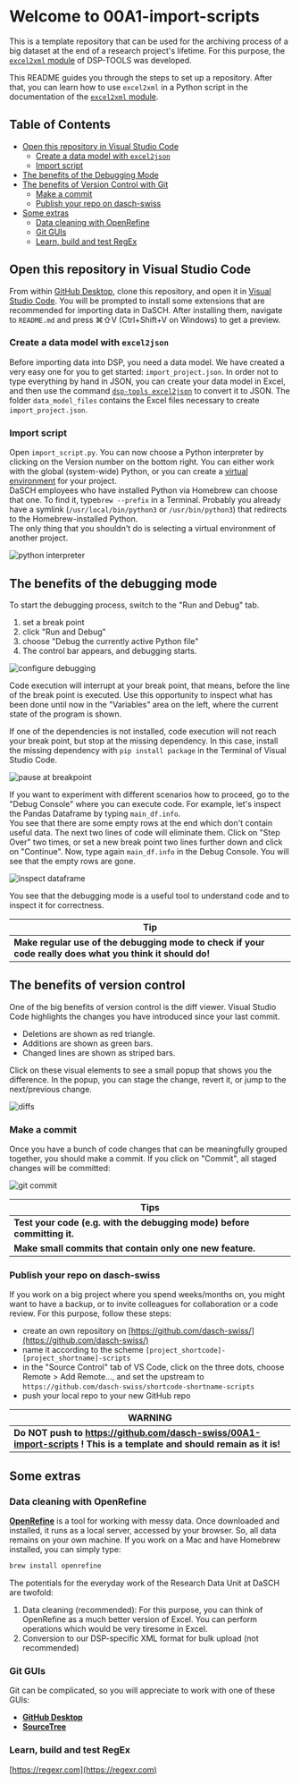 # Welcome to 00A1-import-scripts

This is a template repository 
that can be used for the archiving process of a big dataset 
at the end of a research project's lifetime. 
For this purpose, 
the [`excel2xml` module](https://docs.dasch.swiss/latest/DSP-TOOLS/excel2xml-module) 
of DSP-TOOLS was developed. 

This README guides you through the steps to set up a repository. 
After that, you can learn how to use `excel2xml` in a Python script
in the documentation of the [`excel2xml` module](https://docs.dasch.swiss/latest/DSP-TOOLS/excel2xml-module).

## Table of Contents

- [Open this repository in Visual Studio Code](#open-this-repository-in-visual-studio-code)
    - [Create a data model with `excel2json`](#create-a-data-model-with-excel2json)
    - [Import script](#import-script)
- [The benefits of the Debugging Mode](#the-benefits-of-the-debugging-mode)
- [The benefits of Version Control with Git](#the-benefits-of-version-control)
    - [Make a commit](#make-a-commit)
    - [Publish your repo on dasch-swiss](#publish-your-repo-on-dasch-swiss)
- [Some extras](#some-extras)
    - [Data cleaning with OpenRefine](#data-cleaning-with-openrefine)
    - [Git GUIs](#git-guis)
    - [Learn, build and test RegEx](#learn-build-and-test-regex)



## Open this repository in Visual Studio Code

From within [GitHub Desktop](https://desktop.github.com/),
clone this repository, 
and open it in [Visual Studio Code](https://code.visualstudio.com/download). 
You will be prompted to install some extensions 
that are recommended for importing data in DaSCH. 
After installing them, navigate to `README.md` 
and press ⌘⇧V (Ctrl+Shift+V on Windows) to get a preview.  



### Create a data model with `excel2json`

Before importing data into DSP, you need a data model. 
We have created a very easy one for you to get started: `import_project.json`. 
In order not to type everything by hand in JSON, 
you can create your data model in Excel, 
and then use the command [`dsp-tools excel2json`](https://docs.dasch.swiss/latest/DSP-TOOLS/cli-commands/#excel2json)
to convert it to JSON. 
The folder `data_model_files` contains the Excel files necessary to create `import_project.json`.


### Import script

Open `import_script.py`. 
You can now choose a Python interpreter by clicking on the Version number on the bottom right.
You can either work with the global (system-wide) Python, 
or you can create a [virtual environment](https://python.land/virtual-environments) for your project.  
DaSCH employees who have installed Python via Homebrew can choose that one. 
To find it, type`brew --prefix` in a Terminal. 
Probably you already have a symlink (`/usr/local/bin/python3` or `/usr/bin/python3`) 
that redirects to the Homebrew-installed Python.  
The only thing that you shouldn't do is selecting a virtual environment of another project.

![python interpreter](assets/python-interpreter.png)



## The benefits of the debugging mode

To start the debugging process, switch to the "Run and Debug" tab.

1. set a break point
2. click "Run and Debug"
3. choose "Debug the currently active Python file"
4. The control bar appears, and debugging starts.

![configure debugging](assets/configure-debugging.png)

Code execution will interrupt at your break point, 
that means, before the line of the break point is executed. 
Use this opportunity to inspect what has been done until now in the "Variables" area on the left, 
where the current state of the program is shown.  

If one of the dependencies is not installed, 
code execution will not reach your break point, 
but stop at the missing dependency. 
In this case, install the missing dependency with `pip install package` 
in the Terminal of Visual Studio Code.

![pause at breakpoint](assets/pause-at-breakpoint.png)

If you want to experiment with different scenarios how to proceed, 
go to the "Debug Console" where you can execute code. 
For example, let's inspect the Pandas Dataframe by typing `main_df.info`.  
You see that there are some empty rows at the end which don't contain useful data. 
The next two lines of code will eliminate them. 
Click on "Step Over" two times, 
or set a new break point two lines further down and click on "Continue".
Now, type again `main_df.info` in the Debug Console. 
You will see that the empty rows are gone.  

![inspect dataframe](assets/inspect-dataframe.png)


You see that the debugging mode is a useful tool to understand code and to inspect it for correctness. 

| **Tip**                                                                                                   |
|-----------------------------------------------------------------------------------------------------------|
| **Make regular use of the debugging mode to check if your code really does what you think it should do!** | 



## The benefits of version control

One of the big benefits of version control is the diff viewer.
Visual Studio Code highlights the changes you have introduced since your last commit. 

- Deletions are shown as red triangle.
- Additions are shown as green bars.
- Changed lines are shown as striped bars.

Click on these visual elements to see a small popup that shows you the difference. 
In the popup, you can stage the change, revert it, or jump to the next/previous change.

![diffs](assets/diffs.png)



### Make a commit

Once you have a bunch of code changes that can be meaningfully grouped together, you should make a commit. 
If you click on "Commit", all staged changes will be committed:

![git commit](assets/git-commit.png)

| **Tips**                                                                |
|-------------------------------------------------------------------------|
| **Test your code (e.g. with the debugging mode) before committing it.** | 
| **Make small commits that contain only one new feature.**               | 



### Publish your repo on dasch-swiss

If you work on a big project where you spend weeks/months on, 
you might want to have a backup, 
or to invite colleagues for collaboration or a code review. 
For this purpose, follow these steps:

- create an own repository on [https://github.com/dasch-swiss/](https://github.com/dasch-swiss/)
- name it according to the scheme `[project_shortcode]-[project_shortname]-scripts`
- in the "Source Control" tab of VS Code, 
  click on the three dots,
  choose Remote > Add Remote...,
  and set the upstream to `https://github.com/dasch-swiss/shortcode-shortname-scripts`
- push your local repo to your new GitHub repo

| **WARNING**                                                                                                            |
|------------------------------------------------------------------------------------------------------------------------|
| **Do NOT push to <https://github.com/dasch-swiss/00A1-import-scripts> ! This is a template and should remain as it is!** | 



## Some extras

### Data cleaning with OpenRefine

[**OpenRefine**](https://openrefine.org/) is a tool for working with messy data. 
Once downloaded and installed, 
it runs as a local server, accessed by your browser. 
So, all data remains on your own machine. 
If you work on a Mac and have Homebrew installed, you can simply type: 

```bash
brew install openrefine
```

The potentials for the everyday work of the Research Data Unit at DaSCH are twofold:

1. Data cleaning (recommended): 
   For this purpose, you can think of OpenRefine as a much better version of Excel. 
   You can perform operations which would be very tiresome in Excel.
2. Conversion to our DSP-specific XML format for bulk upload (not recommended)


### Git GUIs

Git can be complicated, so you will appreciate to work with one of these GUIs:

- [**GitHub Desktop**](https://desktop.github.com/)
- [**SourceTree**](https://www.sourcetreeapp.com/)


### Learn, build and test RegEx

[https://regexr.com](https://regexr.com)
